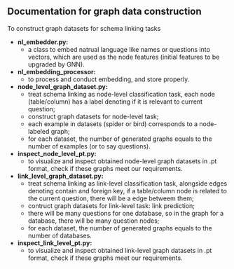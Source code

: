 ## Documentation for graph data construction

To construct graph datasets for schema linking tasks

* **nl_embedder.py:** 
  * a class to embed natrual language like names or questions into vectors, which are used as the node features (initial features to be upgraded by GNN).
* **nl_embedding_processor:** 
  * to process and conduct embedding, and store properly.
* **node_level_graph_dataset.py:**
  * treat schema linking as node-level classification task, each node (table/column) has a label denoting if it is relevant to current question;
  * construct graph datasets for node-level task;
  * each example in datasets (spider or bird) corresponds to a node-labeled graph;
  * for each dataset, the number of generated graphs equals to the number of examples (or to say questions).
* **inspect_node_level_pt.py:** 
  * to visualize and inspect obtained node-level graph datasets in .pt format, check if these graphs meet our requirements.
* **link_level_graph_dataset.py:**
  * treat schema linking as link-level classification task, alongside edges denoting contain and foreign key, if a table/column node is related to the current question, there will be a edge betweem them;
  * contruct graph datasets for link-level task: link prediction;
  * there will be many questions for one database, so in the graph for a database, there will be many question nodes;
  * for each dataset, the number of generated graphs equals to the number of databases.
* **inspect_link_level_pt.py:** 
  * to visualize and inspect obtained link-level graph datasets in .pt format, check if these graphs meet our requirements.